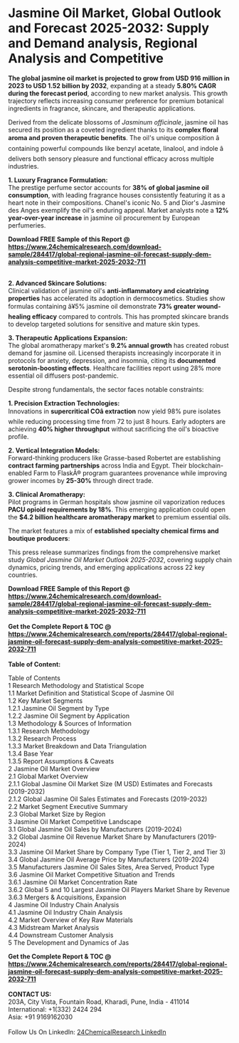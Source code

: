 <h1>Jasmine Oil Market, Global Outlook and Forecast 2025-2032: Supply and Demand analysis, Regional Analysis and Competitive</h1><p><strong>The global jasmine oil market is projected to grow from USD 916 million in 2023 to USD 1.52 billion by 2032</strong>, expanding at a steady <strong>5.80% CAGR during the forecast period</strong>, according to new market analysis. This growth trajectory reflects increasing consumer preference for premium botanical ingredients in fragrance, skincare, and therapeutic applications.</p><p>Derived from the delicate blossoms of <em>Jasminum officinale</em>, jasmine oil has secured its position as a coveted ingredient thanks to its <strong>complex floral aroma and proven therapeutic benefits</strong>. The oil's unique composition â containing powerful compounds like benzyl acetate, linalool, and indole â delivers both sensory pleasure and functional efficacy across multiple industries.</p><p><strong>1. Luxury Fragrance Formulation:</strong><br>
The prestige perfume sector accounts for <strong>38% of global jasmine oil consumption</strong>, with leading fragrance houses consistently featuring it as a heart note in their compositions. Chanel's iconic No. 5 and Dior's Jasmine des Anges exemplify the oil's enduring appeal. Market analysts note a <strong>12% year-over-year increase</strong> in jasmine oil procurement by European perfumeries.</p><div><b>Download FREE Sample of this Report @ 
            <a href="https://www.24chemicalresearch.com/download-sample/284417/global-regional-jasmine-oil-forecast-supply-dem-analysis-competitive-market-2025-2032-711">
            https://www.24chemicalresearch.com/download-sample/284417/global-regional-jasmine-oil-forecast-supply-dem-analysis-competitive-market-2025-2032-711</a></b></div><br><p><strong>2. Advanced Skincare Solutions:</strong><br>
Clinical validation of jasmine oil's <strong>anti-inflammatory and cicatrizing properties</strong> has accelerated its adoption in dermocosmetics. Studies show formulas containing â¥5% jasmine oil demonstrate <strong>73% greater wound-healing efficacy</strong> compared to controls. This has prompted skincare brands to develop targeted solutions for sensitive and mature skin types.</p><p><strong>3. Therapeutic Applications Expansion:</strong><br>
The global aromatherapy market's <strong>9.2% annual growth</strong> has created robust demand for jasmine oil. Licensed therapists increasingly incorporate it in protocols for anxiety, depression, and insomnia, citing its <strong>documented serotonin-boosting effects</strong>. Healthcare facilities report using 28% more essential oil diffusers post-pandemic.</p><p>Despite strong fundamentals, the sector faces notable constraints:</p><p><strong>1. Precision Extraction Technologies:</strong><br>
Innovations in <strong>supercritical COâ extraction</strong> now yield 98% pure isolates while reducing processing time from 72 to just 8 hours. Early adopters are achieving <strong>40% higher throughput</strong> without sacrificing the oil's bioactive profile.</p><p><strong>2. Vertical Integration Models:</strong><br>
Forward-thinking producers like Grasse-based Robertet are establishing <strong>contract farming partnerships</strong> across India and Egypt. Their blockchain-enabled Farm to FlaskÂ® program guarantees provenance while improving grower incomes by <strong>25-30%</strong> through direct trade.</p><p><strong>3. Clinical Aromatherapy:</strong><br>
Pilot programs in German hospitals show jasmine oil vaporization reduces <strong>PACU opioid requirements by 18%</strong>. This emerging application could open the <strong>$4.2 billion healthcare aromatherapy market</strong> to premium essential oils.</p><p>The market features a mix of <strong>established specialty chemical firms and boutique producers</strong>:</p><p>This press release summarizes findings from the comprehensive market study <em>Global Jasmine Oil Market Outlook 2025-2032</em>, covering supply chain dynamics, pricing trends, and emerging applications across 22 key countries.</p><div><b>Download FREE Sample of this Report @ 
            <a href="https://www.24chemicalresearch.com/download-sample/284417/global-regional-jasmine-oil-forecast-supply-dem-analysis-competitive-market-2025-2032-711">
            https://www.24chemicalresearch.com/download-sample/284417/global-regional-jasmine-oil-forecast-supply-dem-analysis-competitive-market-2025-2032-711</a></b></div><br><div><b>Get the Complete Report & TOC @ 
            <a href="https://www.24chemicalresearch.com/reports/284417/global-regional-jasmine-oil-forecast-supply-dem-analysis-competitive-market-2025-2032-711">
            https://www.24chemicalresearch.com/reports/284417/global-regional-jasmine-oil-forecast-supply-dem-analysis-competitive-market-2025-2032-711</a></b></div><br>
            <b>Table of Content:</b><p>Table of Contents<br />
1 Research Methodology and Statistical Scope<br />
1.1 Market Definition and Statistical Scope of Jasmine Oil<br />
1.2 Key Market Segments<br />
1.2.1 Jasmine Oil Segment by Type<br />
1.2.2 Jasmine Oil Segment by Application<br />
1.3 Methodology & Sources of Information<br />
1.3.1 Research Methodology<br />
1.3.2 Research Process<br />
1.3.3 Market Breakdown and Data Triangulation<br />
1.3.4 Base Year<br />
1.3.5 Report Assumptions & Caveats<br />
2 Jasmine Oil Market Overview<br />
2.1 Global Market Overview<br />
2.1.1 Global Jasmine Oil Market Size (M USD) Estimates and Forecasts (2019-2032)<br />
2.1.2 Global Jasmine Oil Sales Estimates and Forecasts (2019-2032)<br />
2.2 Market Segment Executive Summary<br />
2.3 Global Market Size by Region<br />
3 Jasmine Oil Market Competitive Landscape<br />
3.1 Global Jasmine Oil Sales by Manufacturers (2019-2024)<br />
3.2 Global Jasmine Oil Revenue Market Share by Manufacturers (2019-2024)<br />
3.3 Jasmine Oil Market Share by Company Type (Tier 1, Tier 2, and Tier 3)<br />
3.4 Global Jasmine Oil Average Price by Manufacturers (2019-2024)<br />
3.5 Manufacturers Jasmine Oil Sales Sites, Area Served, Product Type<br />
3.6 Jasmine Oil Market Competitive Situation and Trends<br />
3.6.1 Jasmine Oil Market Concentration Rate<br />
3.6.2 Global 5 and 10 Largest Jasmine Oil Players Market Share by Revenue<br />
3.6.3 Mergers & Acquisitions, Expansion<br />
4 Jasmine Oil Industry Chain Analysis<br />
4.1 Jasmine Oil Industry Chain Analysis<br />
4.2 Market Overview of Key Raw Materials<br />
4.3 Midstream Market Analysis<br />
4.4 Downstream Customer Analysis<br />
5 The Development and Dynamics of Jas</p><div><b>Get the Complete Report & TOC @ 
            <a href="https://www.24chemicalresearch.com/reports/284417/global-regional-jasmine-oil-forecast-supply-dem-analysis-competitive-market-2025-2032-711">
            https://www.24chemicalresearch.com/reports/284417/global-regional-jasmine-oil-forecast-supply-dem-analysis-competitive-market-2025-2032-711</a></b></div><br><b>CONTACT US:</b><br>
            203A, City Vista, Fountain Road, Kharadi, Pune, India - 411014<br>
            International: +1(332) 2424 294<br>
            Asia: +91 9169162030 <br><br>
            Follow Us On LinkedIn: <a href="https://www.linkedin.com/company/24chemicalresearch/">24ChemicalResearch LinkedIn</a>